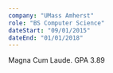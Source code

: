 ```yaml
---
company: "UMass Amherst"
role: "BS Computer Science"
dateStart: "09/01/2015"
dateEnd: "01/01/2018"
---
```


Magna Cum Laude. GPA 3.89
